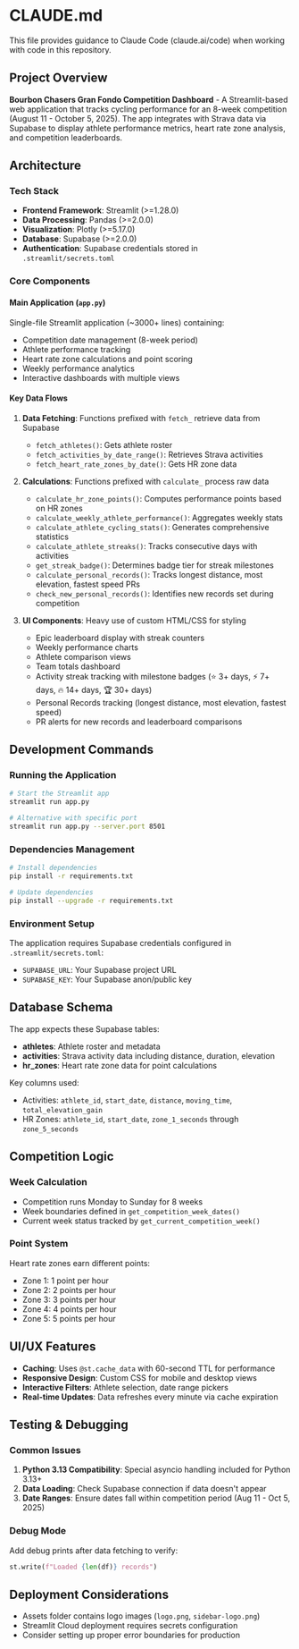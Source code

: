 # CLAUDE.md

This file provides guidance to Claude Code (claude.ai/code) when working with code in this repository.

## Project Overview

**Bourbon Chasers Gran Fondo Competition Dashboard** - A Streamlit-based web application that tracks cycling performance for an 8-week competition (August 11 - October 5, 2025). The app integrates with Strava data via Supabase to display athlete performance metrics, heart rate zone analysis, and competition leaderboards.

## Architecture

### Tech Stack
- **Frontend Framework**: Streamlit (>=1.28.0)
- **Data Processing**: Pandas (>=2.0.0)
- **Visualization**: Plotly (>=5.17.0)
- **Database**: Supabase (>=2.0.0)
- **Authentication**: Supabase credentials stored in `.streamlit/secrets.toml`

### Core Components

#### Main Application (`app.py`)
Single-file Streamlit application (~3000+ lines) containing:
- Competition date management (8-week period)
- Athlete performance tracking
- Heart rate zone calculations and point scoring
- Weekly performance analytics
- Interactive dashboards with multiple views

#### Key Data Flows
1. **Data Fetching**: Functions prefixed with `fetch_` retrieve data from Supabase
   - `fetch_athletes()`: Gets athlete roster
   - `fetch_activities_by_date_range()`: Retrieves Strava activities
   - `fetch_heart_rate_zones_by_date()`: Gets HR zone data

2. **Calculations**: Functions prefixed with `calculate_` process raw data
   - `calculate_hr_zone_points()`: Computes performance points based on HR zones
   - `calculate_weekly_athlete_performance()`: Aggregates weekly stats
   - `calculate_athlete_cycling_stats()`: Generates comprehensive statistics
   - `calculate_athlete_streaks()`: Tracks consecutive days with activities
   - `get_streak_badge()`: Determines badge tier for streak milestones
   - `calculate_personal_records()`: Tracks longest distance, most elevation, fastest speed PRs
   - `check_new_personal_records()`: Identifies new records set during competition

3. **UI Components**: Heavy use of custom HTML/CSS for styling
   - Epic leaderboard display with streak counters
   - Weekly performance charts
   - Athlete comparison views
   - Team totals dashboard
   - Activity streak tracking with milestone badges (⭐ 3+ days, ⚡ 7+ days, 🔥 14+ days, 🏆 30+ days)
   - Personal Records tracking (longest distance, most elevation, fastest speed)
   - PR alerts for new records and leaderboard comparisons

## Development Commands

### Running the Application
```bash
# Start the Streamlit app
streamlit run app.py

# Alternative with specific port
streamlit run app.py --server.port 8501
```

### Dependencies Management
```bash
# Install dependencies
pip install -r requirements.txt

# Update dependencies
pip install --upgrade -r requirements.txt
```

### Environment Setup
The application requires Supabase credentials configured in `.streamlit/secrets.toml`:
- `SUPABASE_URL`: Your Supabase project URL
- `SUPABASE_KEY`: Your Supabase anon/public key

## Database Schema

The app expects these Supabase tables:
- **athletes**: Athlete roster and metadata
- **activities**: Strava activity data including distance, duration, elevation
- **hr_zones**: Heart rate zone data for point calculations

Key columns used:
- Activities: `athlete_id`, `start_date`, `distance`, `moving_time`, `total_elevation_gain`
- HR Zones: `athlete_id`, `start_date`, `zone_1_seconds` through `zone_5_seconds`

## Competition Logic

### Week Calculation
- Competition runs Monday to Sunday for 8 weeks
- Week boundaries defined in `get_competition_week_dates()`
- Current week status tracked by `get_current_competition_week()`

### Point System
Heart rate zones earn different points:
- Zone 1: 1 point per hour
- Zone 2: 2 points per hour
- Zone 3: 3 points per hour
- Zone 4: 4 points per hour
- Zone 5: 5 points per hour

## UI/UX Features

- **Caching**: Uses `@st.cache_data` with 60-second TTL for performance
- **Responsive Design**: Custom CSS for mobile and desktop views
- **Interactive Filters**: Athlete selection, date range pickers
- **Real-time Updates**: Data refreshes every minute via cache expiration

## Testing & Debugging

### Common Issues
1. **Python 3.13 Compatibility**: Special asyncio handling included for Python 3.13+
2. **Data Loading**: Check Supabase connection if data doesn't appear
3. **Date Ranges**: Ensure dates fall within competition period (Aug 11 - Oct 5, 2025)

### Debug Mode
Add debug prints after data fetching to verify:
```python
st.write(f"Loaded {len(df)} records")
```

## Deployment Considerations

- Assets folder contains logo images (`logo.png`, `sidebar-logo.png`)
- Streamlit Cloud deployment requires secrets configuration
- Consider setting up proper error boundaries for production